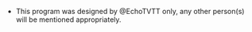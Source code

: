 - This program was designed by @EchoTVTT only, any other person(s) will be mentioned appropriately.

